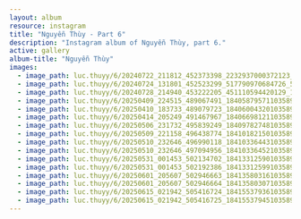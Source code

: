 ```yaml
---
layout: album
resource: instagram
title: "Nguyễn Thùy - Part 6"
description: "Instagram album of Nguyễn Thùy, part 6."
active: gallery
album-title: "Nguyễn Thùy"
images:
  - image_path: luc.thuyy/6/20240722_211812_452373398_2232937000372123_5700461327392727664_n.jpg
  - image_path: luc.thuyy/6/20240724_131801_452523299_517790970684726_526566962137525884_n.jpg
  - image_path: luc.thuyy/6/20240728_214940_453222205_451110594420129_1934072518677780406_n.jpg
  - image_path: luc.thuyy/6/20250409_224515_489067491_18405879571103589_8053503858981193446_n.jpg
  - image_path: luc.thuyy/6/20250410_183733_489079723_18406004320103589_7590085624785819106_n.jpg
  - image_path: luc.thuyy/6/20250414_205249_491467967_18406698121103589_3754215450710014441_n.jpg
  - image_path: luc.thuyy/6/20250506_231732_495839249_18409782748103589_1175501013361343233_n.jpg
  - image_path: luc.thuyy/6/20250509_221158_496438774_18410182150103589_8328985116783179903_n.jpg
  - image_path: luc.thuyy/6/20250510_232646_496990118_18410336443103589_2465070945802920829_n.jpg
  - image_path: luc.thuyy/6/20250510_232646_497094956_18410336452103589_7649044898578335641_n.jpg
  - image_path: luc.thuyy/6/20250531_001453_502134702_18413312590103589_3762635433492446363_n.jpg
  - image_path: luc.thuyy/6/20250531_001453_502192386_18413312599103589_5166718303117577715_n.jpg
  - image_path: luc.thuyy/6/20250601_205607_502946663_18413580316103589_3881315126176567976_n.jpg
  - image_path: luc.thuyy/6/20250601_205607_502946664_18413580307103589_2299982872421512178_n.jpg
  - image_path: luc.thuyy/6/20250615_021942_505416724_18415537936103589_3135758623692004027_n.jpg
  - image_path: luc.thuyy/6/20250615_021942_505416725_18415537945103589_9053569589776842546_n.jpg
---
```

